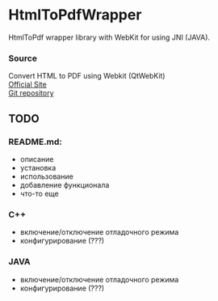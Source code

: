 # HtmlToPdfWrapper
HtmlToPdf wrapper library with WebKit for using JNI (JAVA).

### Source

Convert HTML to PDF using Webkit (QtWebKit)<br>
[Official Site](http://wkhtmltopdf.org/)<br>
[Git repository](https://github.com/wkhtmltopdf/wkhtmltopdf)

## TODO

### README.md:

  - описание
  - установка
  - использование
  - добавление функционала
  - что-то еще

### C++

  - включение/отключение отладочного режима
  - конфигурирование (???)

### JAVA

  - включение/отключение отладочного режима
  - конфигурирование (???)
